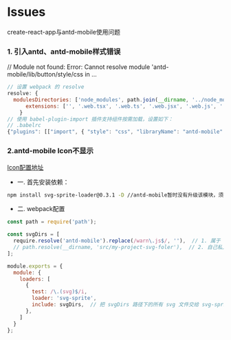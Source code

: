 # Issues
create-react-app与antd-mobile使用问题

### 1. 引入antd、antd-mobile样式错误 

// Module not found: Error: Cannot resolve module 'antd-mobile/lib/button/style/css in ...
```javaScript
// 设置 webpack 的 resolve
resolve: {
  modulesDirectories: ['node_modules', path.join(__dirname, '../node_modules')], // 可以省略这句话
      extensions: ['', '.web.tsx', '.web.ts', '.web.jsx', '.web.js', '.ts', '.tsx', '.js', '.jsx', '.json'],
    }
// 使用 babel-plugin-import 插件支持组件按需加载，设置如下：
// .babelrc
{"plugins": [["import", { "style": "css", "libraryName": "antd-mobile" }]]}
```

### 2.antd-mobile Icon不显示
[Icon配置地址](https://mobile.ant.design/components/icon#%E5%A6%82%E4%BD%95%E4%BD%BF%E7%94%A8-(WEB-%E7%89%88))
- 一. 首先安装依赖：
```bash
npm install svg-sprite-loader@0.3.1 -D //antd-mobile暂时没有升级该模块，须指定版本
```

- 二. webpack配置
```JavaScript
const path = require('path');

const svgDirs = [
  require.resolve('antd-mobile').replace(/warn\.js$/, ''),  // 1. 属于 antd-mobile 内置 svg 文件
  // path.resolve(__dirname, 'src/my-project-svg-foler'),  // 2. 自己私人的 svg 存放目录
];

module.exports = {
  module: {
    loaders: [
      {
        test: /\.(svg)$/i,
        loader: 'svg-sprite',
        include: svgDirs,  // 把 svgDirs 路径下的所有 svg 文件交给 svg-sprite-loader 插件处理
      },
    ]
  }
};
```

